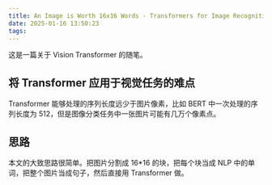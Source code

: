 ```yaml
---
title: An Image is Worth 16x16 Words - Transformers for Image Recognition at Scale
date: 2025-01-16 13:50:23
tags:
---
```


这是一篇关于 Vision Transformer 的随笔。

## 将 Transformer 应用于视觉任务的难点

Transformer 能够处理的序列长度远少于图片像素，比如 BERT 中一次处理的序列长度为 512，但是图像分类任务中一张图片可能有几万个像素点。

## 思路

本文的大致思路很简单。把图片分割成 16*16 的块，把每个块当成 NLP 中的单词，把整个图片当成句子，然后直接用 Transformer 做。

